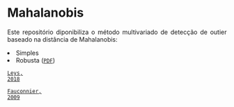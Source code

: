 # Mahalanobis

<p align="justify">Este repositório diponibiliza o método multivariado de detecção de outier baseado na distância de Mahalanobis:</p>

<p align="justify">
<li>Simples</li>

<li>Robusta (<a target='_blank' rel='noopener noreferrer' href='https://github.com/luizleal1974/Mahalanobis/blob/main/Files/Mahalanobis_MCD.pdf'><code>PDF</code></a>)</li>
</p>





<a target='_blank' rel='noopener noreferrer' href='https://doi.org/10.1016/j.jesp.2017.09.011' title=''><code>Leys, 2018</code></a>

<a target='_blank' rel='noopener noreferrer' href='https://doi.org/10.1016/j.stamet.2008.12.005' title=''><code>Fauconnier, 2009</code></a>




